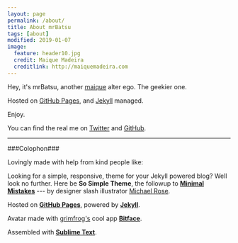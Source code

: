 ```yaml
---
layout: page
permalink: /about/
title: About mrBatsu
tags: [about]
modified: 2019-01-07
image:
  feature: header10.jpg
  credit: Maique Madeira
  creditlink: http://maiquemadeira.com
---
```


Hey, it's mrBatsu, another [maique](http://twitter.com/maique) alter ego. The geekier one.  

Hosted on [GitHub Pages](https://pages.github.com), and [Jekyll](http://jekyllrb.com) managed.  

Enjoy.  

You can find the real me on [Twitter](https://twitter.com/maique) and [GitHub](https://github.com/maique).  

----

###Colophon###

Lovingly made with help from kind people like:

Looking for a simple, responsive, theme for your Jekyll powered blog? Well look no further. Here be **So Simple Theme**, the followup to [**Minimal Mistakes**](http://mmistakes.github.io/minimal-mistakes) --- by designer slash illustrator [Michael Rose](http://mademistakes.com).  

Hosted on [**GitHub Pages**](https://pages.github.com), powered by [**Jekyll**](http://jekyllrb.com).  

Avatar made with [grimfrog's](https://twitter.com/grimfrog) cool app [**Bitface**](https://itunes.apple.com/no/app/bitface-8-bit-avatar-creator/id687230250?mt=8).  

Assembled with [**Sublime Text**](http://www.sublimetext.com).